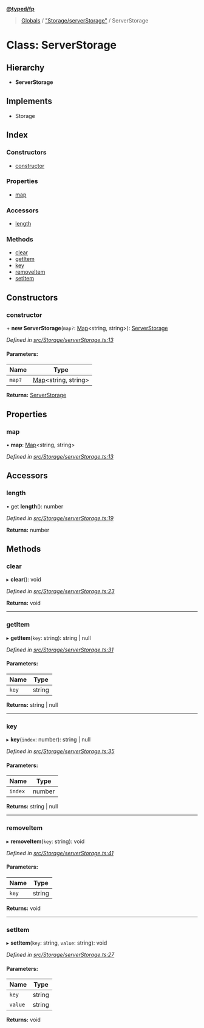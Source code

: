 **[@typed/fp](../README.md)**

> [Globals](../globals.md) / ["Storage/serverStorage"](../modules/_storage_serverstorage_.md) / ServerStorage

# Class: ServerStorage

## Hierarchy

* **ServerStorage**

## Implements

* Storage

## Index

### Constructors

* [constructor](_storage_serverstorage_.serverstorage.md#constructor)

### Properties

* [map](_storage_serverstorage_.serverstorage.md#map)

### Accessors

* [length](_storage_serverstorage_.serverstorage.md#length)

### Methods

* [clear](_storage_serverstorage_.serverstorage.md#clear)
* [getItem](_storage_serverstorage_.serverstorage.md#getitem)
* [key](_storage_serverstorage_.serverstorage.md#key)
* [removeItem](_storage_serverstorage_.serverstorage.md#removeitem)
* [setItem](_storage_serverstorage_.serverstorage.md#setitem)

## Constructors

### constructor

\+ **new ServerStorage**(`map?`: [Map](../enums/_logic_json_.tag.md#map)\<string, string>): [ServerStorage](_storage_serverstorage_.serverstorage.md)

*Defined in [src/Storage/serverStorage.ts:13](https://github.com/TylorS/typed-fp/blob/41076ce/src/Storage/serverStorage.ts#L13)*

#### Parameters:

Name | Type |
------ | ------ |
`map?` | [Map](../enums/_logic_json_.tag.md#map)\<string, string> |

**Returns:** [ServerStorage](_storage_serverstorage_.serverstorage.md)

## Properties

### map

•  **map**: [Map](../interfaces/_shared_core_model_sharedkeystore_.sharedkeystore.md#map)\<string, string>

*Defined in [src/Storage/serverStorage.ts:13](https://github.com/TylorS/typed-fp/blob/41076ce/src/Storage/serverStorage.ts#L13)*

## Accessors

### length

• get **length**(): number

*Defined in [src/Storage/serverStorage.ts:19](https://github.com/TylorS/typed-fp/blob/41076ce/src/Storage/serverStorage.ts#L19)*

**Returns:** number

## Methods

### clear

▸ **clear**(): void

*Defined in [src/Storage/serverStorage.ts:23](https://github.com/TylorS/typed-fp/blob/41076ce/src/Storage/serverStorage.ts#L23)*

**Returns:** void

___

### getItem

▸ **getItem**(`key`: string): string \| null

*Defined in [src/Storage/serverStorage.ts:31](https://github.com/TylorS/typed-fp/blob/41076ce/src/Storage/serverStorage.ts#L31)*

#### Parameters:

Name | Type |
------ | ------ |
`key` | string |

**Returns:** string \| null

___

### key

▸ **key**(`index`: number): string \| null

*Defined in [src/Storage/serverStorage.ts:35](https://github.com/TylorS/typed-fp/blob/41076ce/src/Storage/serverStorage.ts#L35)*

#### Parameters:

Name | Type |
------ | ------ |
`index` | number |

**Returns:** string \| null

___

### removeItem

▸ **removeItem**(`key`: string): void

*Defined in [src/Storage/serverStorage.ts:41](https://github.com/TylorS/typed-fp/blob/41076ce/src/Storage/serverStorage.ts#L41)*

#### Parameters:

Name | Type |
------ | ------ |
`key` | string |

**Returns:** void

___

### setItem

▸ **setItem**(`key`: string, `value`: string): void

*Defined in [src/Storage/serverStorage.ts:27](https://github.com/TylorS/typed-fp/blob/41076ce/src/Storage/serverStorage.ts#L27)*

#### Parameters:

Name | Type |
------ | ------ |
`key` | string |
`value` | string |

**Returns:** void

